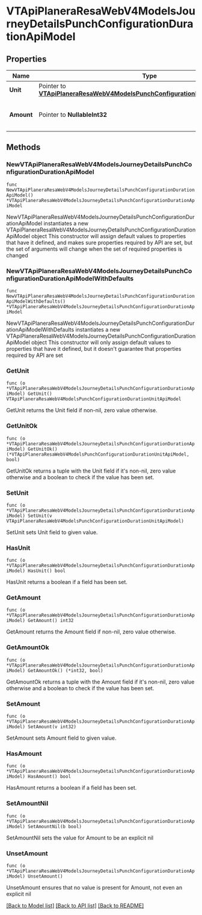 # VTApiPlaneraResaWebV4ModelsJourneyDetailsPunchConfigurationDurationApiModel

## Properties

Name | Type | Description | Notes
------------ | ------------- | ------------- | -------------
**Unit** | Pointer to [**VTApiPlaneraResaWebV4ModelsPunchConfigurationDurationUnitApiModel**](VTApiPlaneraResaWebV4ModelsPunchConfigurationDurationUnitApiModel.md) |  | [optional] 
**Amount** | Pointer to **NullableInt32** | Duration of validity of a single punch. | [optional] 

## Methods

### NewVTApiPlaneraResaWebV4ModelsJourneyDetailsPunchConfigurationDurationApiModel

`func NewVTApiPlaneraResaWebV4ModelsJourneyDetailsPunchConfigurationDurationApiModel() *VTApiPlaneraResaWebV4ModelsJourneyDetailsPunchConfigurationDurationApiModel`

NewVTApiPlaneraResaWebV4ModelsJourneyDetailsPunchConfigurationDurationApiModel instantiates a new VTApiPlaneraResaWebV4ModelsJourneyDetailsPunchConfigurationDurationApiModel object
This constructor will assign default values to properties that have it defined,
and makes sure properties required by API are set, but the set of arguments
will change when the set of required properties is changed

### NewVTApiPlaneraResaWebV4ModelsJourneyDetailsPunchConfigurationDurationApiModelWithDefaults

`func NewVTApiPlaneraResaWebV4ModelsJourneyDetailsPunchConfigurationDurationApiModelWithDefaults() *VTApiPlaneraResaWebV4ModelsJourneyDetailsPunchConfigurationDurationApiModel`

NewVTApiPlaneraResaWebV4ModelsJourneyDetailsPunchConfigurationDurationApiModelWithDefaults instantiates a new VTApiPlaneraResaWebV4ModelsJourneyDetailsPunchConfigurationDurationApiModel object
This constructor will only assign default values to properties that have it defined,
but it doesn't guarantee that properties required by API are set

### GetUnit

`func (o *VTApiPlaneraResaWebV4ModelsJourneyDetailsPunchConfigurationDurationApiModel) GetUnit() VTApiPlaneraResaWebV4ModelsPunchConfigurationDurationUnitApiModel`

GetUnit returns the Unit field if non-nil, zero value otherwise.

### GetUnitOk

`func (o *VTApiPlaneraResaWebV4ModelsJourneyDetailsPunchConfigurationDurationApiModel) GetUnitOk() (*VTApiPlaneraResaWebV4ModelsPunchConfigurationDurationUnitApiModel, bool)`

GetUnitOk returns a tuple with the Unit field if it's non-nil, zero value otherwise
and a boolean to check if the value has been set.

### SetUnit

`func (o *VTApiPlaneraResaWebV4ModelsJourneyDetailsPunchConfigurationDurationApiModel) SetUnit(v VTApiPlaneraResaWebV4ModelsPunchConfigurationDurationUnitApiModel)`

SetUnit sets Unit field to given value.

### HasUnit

`func (o *VTApiPlaneraResaWebV4ModelsJourneyDetailsPunchConfigurationDurationApiModel) HasUnit() bool`

HasUnit returns a boolean if a field has been set.

### GetAmount

`func (o *VTApiPlaneraResaWebV4ModelsJourneyDetailsPunchConfigurationDurationApiModel) GetAmount() int32`

GetAmount returns the Amount field if non-nil, zero value otherwise.

### GetAmountOk

`func (o *VTApiPlaneraResaWebV4ModelsJourneyDetailsPunchConfigurationDurationApiModel) GetAmountOk() (*int32, bool)`

GetAmountOk returns a tuple with the Amount field if it's non-nil, zero value otherwise
and a boolean to check if the value has been set.

### SetAmount

`func (o *VTApiPlaneraResaWebV4ModelsJourneyDetailsPunchConfigurationDurationApiModel) SetAmount(v int32)`

SetAmount sets Amount field to given value.

### HasAmount

`func (o *VTApiPlaneraResaWebV4ModelsJourneyDetailsPunchConfigurationDurationApiModel) HasAmount() bool`

HasAmount returns a boolean if a field has been set.

### SetAmountNil

`func (o *VTApiPlaneraResaWebV4ModelsJourneyDetailsPunchConfigurationDurationApiModel) SetAmountNil(b bool)`

 SetAmountNil sets the value for Amount to be an explicit nil

### UnsetAmount
`func (o *VTApiPlaneraResaWebV4ModelsJourneyDetailsPunchConfigurationDurationApiModel) UnsetAmount()`

UnsetAmount ensures that no value is present for Amount, not even an explicit nil

[[Back to Model list]](../README.md#documentation-for-models) [[Back to API list]](../README.md#documentation-for-api-endpoints) [[Back to README]](../README.md)


